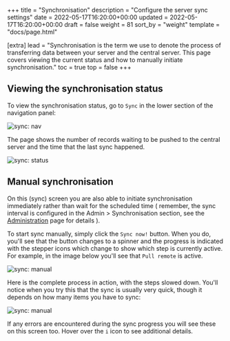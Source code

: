 +++
title = "Synchronisation"
description = "Configure the server sync settings"
date = 2022-05-17T16:20:00+00:00
updated = 2022-05-17T16:20:00+00:00
draft = false
weight = 81
sort_by = "weight"
template = "docs/page.html"

[extra]
lead = "Synchronisation is the term we use to denote the process of transferring data between your server and the central server. This page covers viewing the current status and how to manually initiate synchronisation."
toc = true
top = false
+++

## Viewing the synchronisation status

To view the synchronisation status, go to `Sync` in the lower section of the navigation panel: 

![sync: nav](/docs/sync/images/sync_nav.png)

The page shows the number of records waiting to be pushed to the central server and the time that the last sync happened.

![sync: status](/docs/sync/images/sync_status.png)

## Manual synchronisation

On this (sync) screen you are also able to initiate synchronisation immediately rather than wait for the scheduled time ( remember, the sync interval is configured in the Admin > Synchronisation section, see the [Administration](/docs/administration/synchronisation/) page for details ).

To start sync manually, simply click the `Sync now!` button. When you do, you'll see that the button changes to a spinner and the progress is indicated with the stepper icons which change to show which step is currently active. For example, in the image below you'll see that `Pull remote` is active.

![sync: manual](/docs/sync/images/sync_in_progress.png)

Here is the complete process in action, with the steps slowed down. You'll notice when you try this that the sync is usually very quick, though it depends on how many items you have to sync:

![sync: manual](/docs/sync/images/sync.gif)

If any errors are encountered during the sync progress you will see these on this screen too. Hover over the `i` icon to see additional details.